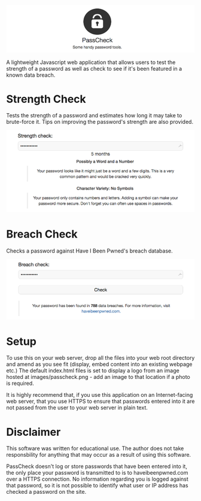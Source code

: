 ![Alt text](/screenshots/logo-wide.png)

A lightweight Javascript web application that allows users to test the strength of a password as well as check to see if it's been featured in a known data breach.

# Strength Check 
Tests the strength of a password and estimates how long it may take to brute-force it. Tips on improving the password's strength are also provided. 

![Alt text](/screenshots/screenshot3.png)

# Breach Check 
Checks a password against Have I Been Pwned's breach database.

![Alt text](/screenshots/screenshot2.png)

# Setup

To use this on your web server, drop all the files into your web root directory and amend as you see fit (display, embed content into an existing webpage etc.) The default index.html files is set to display a logo from an image hosted at images/passcheck.png - add an image to that location if a photo is required.

It is highly recommend that, if you use this application on an Internet-facing web server, that you use HTTPS to ensure that passwords entered into it are not passed from the user to your web server in plain text.

# Disclaimer

This software was written for educational use. The author does not take responsbility for anything that may occur as a result of using this software.

PassCheck doesn't log or store passwords that have been entered into it, the only place your password is transmitted to is to haveibeenpwned.com over a HTTPS connection. No information regarding you is logged against that password, so it is not possible to identify what user or IP address has checked a password on the site.
